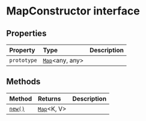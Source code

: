 # MapConstructor interface












## Properties

| Property	   | Type	| Description|
|:-------------|:-------|:-----------|
|`prototype`      | [`Map`](../../es6-collections/interface/map.md)<any, any> |  |




## Methods

| Method	   |  Returns	| Description|
|:-------------|:-------|:-----------|
|[`new()`](__new-mapconstructor.md)      | [`Map`](../../es6-collections/interface/map.md)<K, V> |  |




